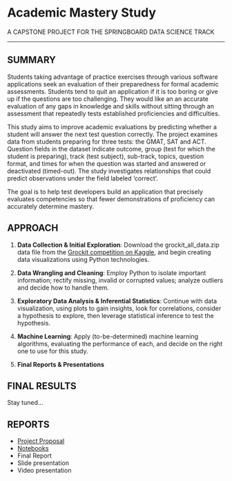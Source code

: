 # Academic Mastery Study
A CAPSTONE PROJECT FOR THE SPRINGBOARD DATA SCIENCE TRACK
***

## SUMMARY
Students taking advantage of practice exercises through various software applications seek an evaluation of their preparedness for formal academic assessments. Students tend to quit an application if it is too boring or give up if the questions are too challenging. They would like an an accurate evaluation of any gaps in knowledge and skills without sitting through an assessment that repeatedly tests established proficiencies and difficulties.

This study aims to improve academic evaluations by predicting whether a student will answer the next test question correctly. The project examines data from students preparing for three tests: the GMAT, SAT and ACT. Question fields in the dataset indicate outcome, group (test for which the student is preparing), track (test subject), sub-track, topics, question format, and times for when the question was started and answered or deactivated (timed-out). The study investigates relationships that could predict observations under the field labeled ‘correct’.

The goal is to help test developers build an application that precisely evaluates competencies so that fewer demonstrations of proficiency can accurately determine mastery.

## APPROACH
1. **Data Collection & Initial Exploration**: Download the grockit\_all_data.zip data file from the [Grockit competition on Kaggle](https://www.kaggle.com/c/WhatDoYouKnow/data), and begin creating data visualizations using Python technologies.

2. **Data Wrangling and Cleaning**: Employ Python to isolate important information; rectify missing, invalid or corrupted values; analyze outliers and decide how to handle them.

3. **Exploratory Data Analysis & Inferential Statistics**: Continue with data visualization, using plots to gain insights, look for correlations, consider a hypothesis to explore, then leverage statistical inference to test the hypothesis.

4. **Machine Learning**: Apply (to-be-determined) machine learning algorithms, evaluating the performance of each, and decide on the right one to use for this study.

5. **Final Reports & Presentations**


## FINAL RESULTS
Stay tuned...

## REPORTS
* [Project Proposal](/capstone_reports/project_proposal.pdf)
* [Notebooks](/notebooks)
* Final Report
* Slide presentation
* Video presentation
